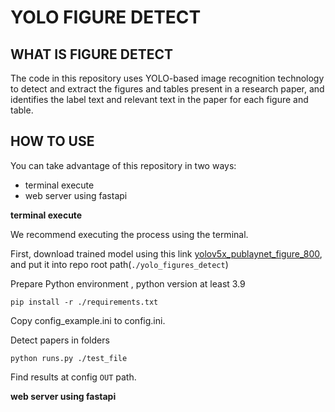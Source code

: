 # YOLO FIGURE DETECT

## WHAT IS FIGURE DETECT

The code in this repository uses YOLO-based image recognition technology to detect and extract the figures and tables present in a research paper, and identifies the label text and relevant text in the paper for each figure and table.

## HOW TO USE

You can take advantage of this repository in two ways:

- terminal execute
- web server using fastapi

**terminal execute**

We recommend executing the process using the terminal.

First, download trained model using this link [yolov5x_publaynet_figure_800](https://drive.google.com/file/d/1BnCZP4hwenl7DHqQc6R7wrtVwt8W_CLV/view), and put it into repo root path(`./yolo_figures_detect`)

Prepare Python environment , python version at least 3.9

```
pip install -r ./requirements.txt
```

Copy config_example.ini to config.ini.

Detect papers in folders

```
python runs.py ./test_file
```

Find results at config `OUT` path.

**web server using fastapi**


